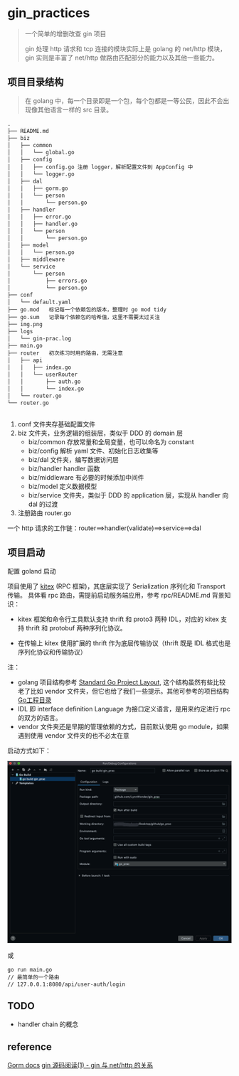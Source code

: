 # gin_practices
> 一个简单的增删改查 gin 项目
> 
> gin 处理 http 请求和 tcp 连接的模块实际上是 golang 的 net/http 模块，gin 实则是丰富了 net/http 做路由匹配部分的能力以及其他一些能力。
## 项目目录结构

> 在 golang 中，每一个目录即是一个包，每个包都是一等公民，因此不会出现像其他语言一样的 src 目录。

```plain
.
├── README.md
├── biz
│   ├── common
│   │   └── global.go
│   ├── config
│   │   ├── config.go 注册 logger，解析配置文件到 AppConfig 中
│   │   └── logger.go
│   ├── dal
│   │   ├── gorm.go
│   │   └── person
│   │       └── person.go
│   ├── handler
│   │   ├── error.go
│   │   ├── handler.go
│   │   └── person
│   │       └── person.go
│   ├── model
│   │   └── person.go
│   ├── middleware
│   └── service
│       └── person
│           ├── errors.go
│           └── person.go
├── conf
│   └── default.yaml
├── go.mod   标记每一个依赖包的版本，整理时 go mod tidy 
├── go.sum   记录每个依赖包的哈希值，这里不需要太过关注
├── img.png
├── logs
│   └── gin-prac.log
├── main.go
├── router   初次练习时用的路由，无需注意
│   ├── api
│   │   ├── index.go
│   │   └── userRouter
│   │       ├── auth.go
│   │       └── index.go
│   └── router.go
└── router.go    
    
```
1. conf 文件夹存基础配置文件
2. biz 文件夹，业务逻辑的组装层，类似于 DDD 的 domain 层
   - biz/common 存放常量和全局变量，也可以命名为 constant
   - biz/config 解析 yaml 文件、初始化日志收集等 
   - biz/dal 文件夹，编写数据访问层
   - biz/handler handler 函数
   - biz/middleware 有必要的时候添加中间件
   - biz/model 定义数据模型
   - biz/service 文件夹，类似于 DDD 的 application 层，实现从 handler 向 dal 的过渡
3. 注册路由 router.go

一个 http 请求的工作链：router==>handler(validate)==>service==>dal
## 项目启动
配置 goland 启动

项目使用了 [kitex](https://www.cloudwego.io/zh/docs/kitex/overview/) (RPC 框架)，其底层实现了 Serialization 序列化和 Transport 传输。
具体看 rpc 路由，需提前启动服务端应用，参考 rpc/README.md 
背景知识：
- kitex 框架和命令行工具默认支持 thrift 和 proto3 两种 IDL，对应的 kitex 支持 thrift 和 protobuf 两种序列化协议。 
  
- 在传输上 kitex 使用扩展的 thrift 作为底层传输协议（thrift 既是 IDL 格式也是序列化协议和传输协议）

注：
- golang 项目结构参考 [Standard Go Project Layout](https://github.com/golang-standards/project-layout/blob/master/README_zh.md),
  这个结构虽然有些比较老了比如 vendor 文件夹，但它也给了我们一些提示。其他可参考的项目结构[Go工程目录](https://blog.csdn.net/hezhanran/article/details/122056826)
- IDL 即 interface definition Language 为接口定义语言，是用来约定进行 rpc 的双方的语言。
- vendor 文件夹还是早期的管理依赖的方式，目前默认使用 go module，如果遇到使用 vendor 文件夹的也不必太在意

启动方式如下：

![img.png](img.png)

或
```golang
go run main.go
// 最简单的一个路由
// 127.0.0.1:8080/api/user-auth/login
```

## TODO
- handler chain 的概念

## reference
[Gorm docs](https://gorm.io/zh_CN/docs)
[gin 源码阅读(1) - gin 与 net/http 的关系](https://www.cnblogs.com/457220157-FTD/p/15331188.html)

